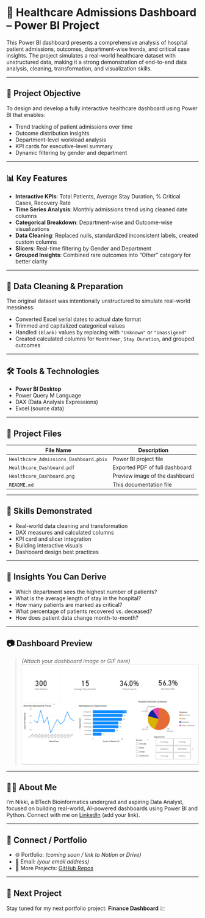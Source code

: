 # 🏥 Healthcare Admissions Dashboard – Power BI Project

This Power BI dashboard presents a comprehensive analysis of hospital patient admissions, outcomes, department-wise trends, and critical case insights. The project simulates a real-world healthcare dataset with unstructured data, making it a strong demonstration of end-to-end data analysis, cleaning, transformation, and visualization skills.

---

## 📌 Project Objective

To design and develop a fully interactive healthcare dashboard using Power BI that enables:

- Trend tracking of patient admissions over time
- Outcome distribution insights
- Department-level workload analysis
- KPI cards for executive-level summary
- Dynamic filtering by gender and department

---

## 📊 Key Features

- **Interactive KPIs**: Total Patients, Average Stay Duration, % Critical Cases, Recovery Rate
- **Time Series Analysis**: Monthly admissions trend using cleaned date columns
- **Categorical Breakdown**: Department-wise and Outcome-wise visualizations
- **Data Cleaning**: Replaced nulls, standardized inconsistent labels, created custom columns
- **Slicers**: Real-time filtering by Gender and Department
- **Grouped Insights**: Combined rare outcomes into “Other” category for better clarity

---

## 🧹 Data Cleaning & Preparation

The original dataset was intentionally unstructured to simulate real-world messiness:

- Converted Excel serial dates to actual date format
- Trimmed and capitalized categorical values
- Handled `(Blank)` values by replacing with `"Unknown"` or `"Unassigned"`
- Created calculated columns for `MonthYear`, `Stay Duration`, and grouped outcomes

---

## 🛠 Tools & Technologies

- **Power BI Desktop**
- Power Query M Language
- DAX (Data Analysis Expressions)
- Excel (source data)

---

## 📁 Project Files

| File Name                           | Description                                 |
|------------------------------------|---------------------------------------------|
| `Healthcare_Admissions_Dashboard.pbix` | Power BI project file                      |
| `Healthcare_Dashboard.pdf`         | Exported PDF of full dashboard              |
| `Healthcare_Dashboard.png`         | Preview image of the dashboard              |
| `README.md`                        | This documentation file                     |

---

## 🎯 Skills Demonstrated

- Real-world data cleaning and transformation
- DAX measures and calculated columns
- KPI card and slicer integration
- Building interactive visuals
- Dashboard design best practices

---

## 🧠 Insights You Can Derive

- Which department sees the highest number of patients?
- What is the average length of stay in the hospital?
- How many patients are marked as critical?
- What percentage of patients recovered vs. deceased?
- How does patient data change month-to-month?

---

## 📷 Dashboard Preview

> *(Attach your dashboard image or GIF here)*  
![Dashboard Preview](./Healthcare_Dashboard.png)

---

## 🙋‍♀️ About Me

I’m Nikki, a BTech Bioinformatics undergrad and aspiring Data Analyst, focused on building real-world, AI-powered dashboards using Power BI and Python. Connect with me on [LinkedIn](https://www.linkedin.com) (add your link).

---

## 🔗 Connect / Portfolio

- 🌐 Portfolio: *(coming soon / link to Notion or Drive)*
- 📧 Email: *(your email address)*
- 📂 More Projects: [GitHub Repos](https://github.com/yourusername)

---

## 📌 Next Project

Stay tuned for my next portfolio project: **Finance Dashboard** 💹
